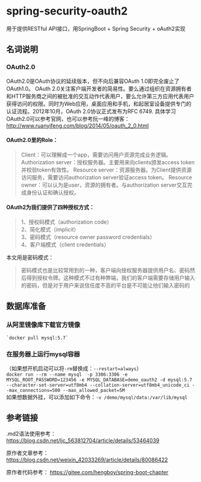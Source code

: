 # spring-security-oauth2
用于提供RESTful API接口，用SpringBoot + Spring Security + oAuth2实现

## 名词说明
### OAuth2.0
OAuth2.0是OAuth协议的延续版本，但不向后兼容OAuth 1.0即完全废止了OAuth1.0。 OAuth 2.0关注客户端开发者的简易性。要么通过组织在资源拥有者和HTTP服务商之间的被批准的交互动作代表用户，要么允许第三方应用代表用户获得访问的权限。同时为Web应用，桌面应用和手机，和起居室设备提供专门的认证流程。2012年10月，OAuth 2.0协议正式发布为RFC 6749.
具体学习OAuth2.0可以参考官网，也可以参考阮一峰的博客：http://www.ruanyifeng.com/blog/2014/05/oauth_2_0.html 
#### OAuth2.0里的Role：
>Client：可以理解成一个app，需要访问用户资源完成业务逻辑。
>Authorization server：授权服务器。主要用来向clients颁发access token并校验token有效性。
>Resource server：资源服务器。为Client提供资源访问服务，需要访问authorization server验证access token。
>Resource owner：可以认为是user，资源的拥有者。与authorization server交互完成身份认证和确认授权。
#### OAuth2为我们提供了四种授权方式：
>1、授权码模式（authorization code）<br/> 
>2、简化模式（implicit） <br/>
>3、密码模式（resource owner password credentials） <br/>
>4、客户端模式（client credentials）<br/>

本文用是密码模式：
>密码模式也是比较常用到的一种，客户端向授权服务器提供用户名、密码然后得到授权令牌。这种模式不过有种弊端，我们的客户端需要存储用户输入的密码，但是对于用户来说信任度不高的平台是不可能让他们输入密码的


## 数据库准备
### 从阿里镜像库下载官方镜像
    `docker pull mysql:5.7`
### 在服务器上运行mysql容器
（如果想开机启动可以将`-rm`替换成：`--restart=always`）<br>
`docker run --rm --name mysql  -p 3306:3306 -e MYSQL_ROOT_PASSWORD=123456 -e MYSQL_DATABASE=demo_oauth2 -d mysql:5.7 --character-set-server=utf8mb4 --collation-server=utf8mb4_unicode_ci --max_connections=500 --max_allowed_packet=5M`<br>
如果想数据外挂，可以添加如下命令：`-v /demo/mysql/data:/var/lib/mysql `



## 参考链接
.md2语法使用参考：https://blog.csdn.net/ljc_563812704/article/details/53464039

原作者文章参考： https://blog.csdn.net/weixin_42033269/article/details/80086422

原作者代码参考：
    https://gitee.com/hengboy/spring-boot-chapter